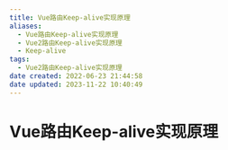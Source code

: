 ```yaml
---
title: Vue路由Keep-alive实现原理
aliases:
  - Vue路由Keep-alive实现原理
  - Vue2路由Keep-alive实现原理
  - Keep-alive
tags:
  - Vue2路由Keep-alive实现原理
date created: 2022-06-23 21:44:58
date updated: 2023-11-22 10:40:49
---
```


# Vue路由Keep-alive实现原理
